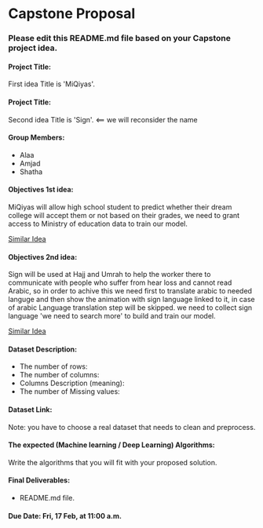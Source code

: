 # Capstone Proposal


### Please edit this README.md file based on your Capstone project idea.

#### Project Title:
First idea Title is 'MiQiyas'.

#### Project Title:
Second idea Title is 'Sign'. <== we will reconsider the name

#### Group Members:
- Alaa 
- Amjad 
- Shatha 

#### Objectives 1st idea:
MiQiyas will allow high school student to predict whether their dream college will accept them or not based on their grades,
we need to grant access to Ministry of education data to train our model.

[Similar Idea](https://www.researchgate.net/publication/348637485_Predicting_Student_Admissions_Rate_into_University_Using_Machine_Learning_Models)

#### Objectives 2nd idea:
Sign will be used at Hajj and Umrah to help the worker there to communicate with people who suffer from hear loss and cannot read Arabic,
so in order to achive this we need first to translate arabic to needed languge and then show the animation with sign language linked to it,
in case of arabic Language translation step will be skipped.
we need to collect sign language 'we need to search more' to build and train our model.

[Similar Idea](https://www.handtalk.me/en/app/)


#### Dataset Description:
- The number of rows:
- The number of columns:
- Columns Description (meaning):
- The number of Missing values:

#### Dataset Link:
Note: you have to choose a real dataset that needs to clean and preprocess.

#### The expected (Machine learning / Deep Learning) Algorithms:
Write the algorithms that you will fit with your proposed solution.

#### Final Deliverables:
- README.md file.


#### Due Date: Fri, 17 Feb, at 11:00 a.m.
